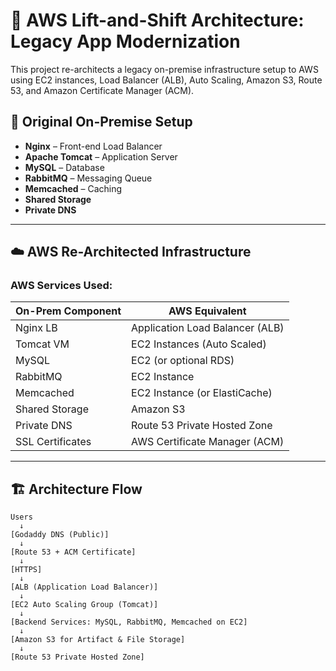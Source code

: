 # 🚀 AWS Lift-and-Shift Architecture: Legacy App Modernization

This project re-architects a legacy on-premise infrastructure setup to AWS using EC2 instances, Load Balancer (ALB), Auto Scaling, Amazon S3, Route 53, and Amazon Certificate Manager (ACM).

## 🧱 Original On-Premise Setup

- **Nginx** – Front-end Load Balancer
- **Apache Tomcat** – Application Server
- **MySQL** – Database
- **RabbitMQ** – Messaging Queue
- **Memcached** – Caching
- **Shared Storage**
- **Private DNS**

---

## ☁️ AWS Re-Architected Infrastructure

### AWS Services Used:

| On-Prem Component | AWS Equivalent                  |
| ----------------- | ------------------------------- |
| Nginx LB          | Application Load Balancer (ALB) |
| Tomcat VM         | EC2 Instances (Auto Scaled)     |
| MySQL             | EC2 (or optional RDS)           |
| RabbitMQ          | EC2 Instance                    |
| Memcached         | EC2 Instance (or ElastiCache)   |
| Shared Storage    | Amazon S3                       |
| Private DNS       | Route 53 Private Hosted Zone    |
| SSL Certificates  | AWS Certificate Manager (ACM)   |

---

## 🏗️ Architecture Flow

```text
Users
  ↓
[Godaddy DNS (Public)]
  ↓
[Route 53 + ACM Certificate]
  ↓
[HTTPS]
  ↓
[ALB (Application Load Balancer)]
  ↓
[EC2 Auto Scaling Group (Tomcat)]
  ↓
[Backend Services: MySQL, RabbitMQ, Memcached on EC2]
  ↓
[Amazon S3 for Artifact & File Storage]
  ↓
[Route 53 Private Hosted Zone]
```
